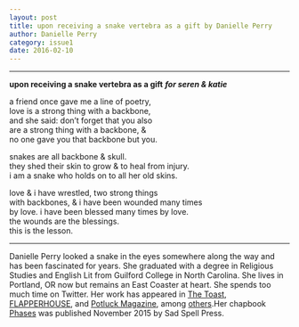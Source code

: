 ```yaml
---
layout: post
title: upon receiving a snake vertebra as a gift by Danielle Perry
author: Danielle Perry
category: issue1
date: 2016-02-10
---
```


___

**upon receiving a snake vertebra as a gift**
***for seren & katie***

a friend once gave me a line of poetry,<br>
love is a strong thing with a backbone,<br>
and she said: don’t forget that you also<br>
are a strong thing with a backbone, &<br>
no one gave you that backbone but you.<br>

snakes are all backbone & skull.<br>
they shed their skin to grow & to heal from injury.<br>
i am a snake who holds on to all her old skins.<br>

love & i have wrestled, two strong things<br>
with backbones, & i have been wounded many times<br>
by love. i have been blessed many times by love.<br>
the wounds are the blessings.<br>
this is the lesson.<br>

___

Danielle Perry looked a snake in the eyes somewhere along the way and has been fascinated for years. She graduated with a degree in Religious Studies and English Lit from Guilford College in North Carolina. She lives in Portland, OR now but remains an East Coaster at heart. She spends too much time on Twitter. Her work has appeared in [The Toast](http://the-toast.net/2014/08/26/sacrilege-by-cara-ellison/), [FLAPPERHOUSE](http://flapperhouse.com/2015/03/04/9-lessons-in-witchcraft-poetry-by-danielle-perry/), and [Potluck Magazine](http://www.potluckmag.com/the-precipice/), among [others](https://jekyllian.wordpress.com/writing/).Her chapbook [Phases](http://www.witchcraftmag.com/shop/phases-by-danielle-perry) was published November 2015 by Sad Spell Press.